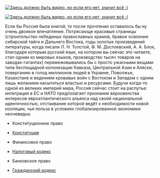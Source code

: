[![Здесь должно быть видео, но если его нет, значит всё :(](https://i.ytimg.com/vi/vuFFYObr8ZU/maxresdefault.jpg)](https://www.youtube.com/watch?v=vuFFYObr8ZU)

[![Здесь должно быть видео, но если его нет, значит всё :(](https://sun9-12.userapi.com/s/v1/if2/OeeDYo9zWyBemZd7uGe1Ynqb8uCeuJ5lFWPDQd8E3gji5PT2XZA5HGPadHaT3EHSzvDIHI8V-iG_02-DivpwN6kg.jpg?quality=95&as=32x17,48x25,72x37,108x56,160x83,240x125,360x187,480x249,540x280,640x332,720x374,954x495&from=bu&cs=954x0)](https://www.youtube.com/watch?v=vuFFYObr8ZU)

Если бы Россия была книгой, то после прочтения оставалось бы ну очень двоякое впечатление. Потрясающе красивые страницы (строительство лебединых православных храмов, бравое освоение сибирской тайги и Дальнего Востока, годы золотых произведений литературы, когда писали Л. Н. Толстой, Ф. М. Достоевский, А. А. Блок, благодаря которым русский язык, на котором вы сейчас это читаете, стал одним из мировых языков, производство тысяч товаров на заводах-гигантах) перемежовывались бы с просто ужасными вещами типа беспощадной колонизации Кавказа, Центральной Азии и Аляски, поверганию в голод миллионов людей в Украине, Поволжье, Казахстане и ведением кровавых войн с Востоком и Западом с одним лишь желанием насытиться властью и ресурсами. Будучи когда-то одной из великих империй мира, Россия сейчас стоит на распутье: интеграция в ЕС и НАТО предполагает признание верховенства интересов евроатлантического альянса над своей национальной идентичностью, отстаивание которой ведёт к необходимости новой изоляции, чья польза в условиях глобализированной экономики неочевидна.

* Конституционное право
* [Конституция](https://lalawland.github.io/eurasia/russia/const)

* Финансовое право
* [Налоговый кодекс](https://lalawland.github.io/eurasia/russia/taxes)

* Банковское право
* [Гражданский кодекс](https://lalawland.github.io/eurasia/russia/banks/civil)

